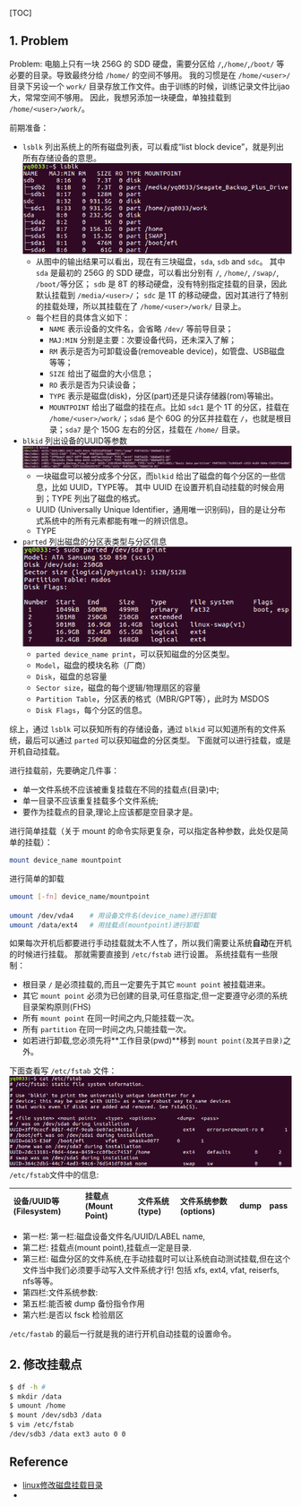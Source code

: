 [TOC]



## 1. Problem

Problem: 电脑上只有一块 256G 的 SDD 硬盘，需要分区给 `/`,`/home/`,`/boot/` 等必要的目录。导致最终分给 `/home/` 的空间不够用。
我的习惯是在 `/home/<user>/` 目录下另设一个 `work/` 目录存放工作文件。由于训练的时候，训练记录文件比ijao大，常常空间不够用。
因此，我想另添加一块硬盘，单独挂载到 `/home/<user>/work/`。

前期准备：
* `lsblk` 列出系统上的所有磁盘列表，可以看成“list block device”，就是列出所有存储设备的意思。
![output of lsblk](./images/lsblk_res.png)
    * 从图中的输出结果可以看出，现在有三块磁盘，`sda`, `sdb` and `sdc`。
      其中 `sda` 是最初的 256G 的 SDD 硬盘，可以看出分别有 `/`, `/home/`, `/swap/`, `/boot/`等分区；
      `sdb` 是 8T 的移动硬盘，没有特别指定挂载的目录，因此默认挂载到 `/media/<user>/`；
      `sdc` 是 1T 的移动硬盘，因对其进行了特别的挂载处理，所以其挂载在了 `/home/<user>/work/` 目录上。
    * 每个栏目的具体含义如下：
        * `NAME` 表示设备的文件名，会省略 `/dev/` 等前导目录；
        * `MAJ:MIN` 分别是主要：次要设备代码，还未深入了解；
        * `RM` 表示是否为可卸载设备(removeable device)，如管盘、USB磁盘等等；
        * `SIZE` 给出了磁盘的大小信息；
        * `RO` 表示是否为只读设备；
        * `TYPE` 表示是磁盘(disk)，分区(part)还是只读存储器(rom)等输出。
        * `MOUNTPOINT` 给出了磁盘的挂在点。比如 `sdc1` 是个 1T 的分区，挂载在 `/home/<user>/work/`；`sda6` 是个 60G 的分区并挂载在 `/`，也就是根目录；`sda7` 是个 150G 左右的分区，挂载在 `/home/` 目录。 
* `blkid` 列出设备的UUID等参数
![output of blkid](./images/blkid_res.png)
    * 一块磁盘可以被分成多个分区，而`blkid` 给出了磁盘的每个分区的一些信息，比如 UUID，TYPE等。
      其中 UUID 在设置开机自动挂载的时候会用到；TYPE 列出了磁盘的格式。
    * UUID (Universally Unique Identifier，通用唯一识别码)，目的是让分布式系统中的所有元素都能有唯一的辨识信息。
    * TYPE
* `parted` 列出磁盘的分区表类型与分区信息
![output of parted](./images/parted_res.png)
    * `parted device_name print`，可以获知磁盘的分区类型。
    * `Model`，磁盘的模块名称（厂商）
    * `Disk`，磁盘的总容量
    * `Sector size`，磁盘的每个逻辑/物理扇区的容量
    * `Partition Table`，分区表的格式（MBR/GPT等），此时为 MSDOS
    * `Disk Flags`，每个分区的信息。
  

综上，通过 `lsblk` 可以获知所有的存储设备，通过 `blkid` 可以知道所有的文件系统，最后可以通过 `parted` 可以获知磁盘的分区类型。
下面就可以进行挂载，或是开机自动挂载。


进行挂载前，先要确定几件事：
* 单一文件系统不应该被重复挂载在不同的挂载点(目录)中;
* 单一目录不应该重复挂载多个文件系统;
* 要作为挂载点的目录,理论上应该都是空目录才是。

进行简单挂载（关于 mount 的命令实际更复杂，可以指定各种参数，此处仅是简单的挂载）：
```bash
mount device_name mountpoint
```

进行简单的卸载
```bash
umount [-fn] device_name/mountpoint

umount /dev/vda4    # 用设备文件名(device_name)进行卸载
umount /data/ext4   # 用挂载点(mountpoint)进行卸载
```

如果每次开机后都要进行手动挂载就太不人性了，所以我们需要让系统**自动**在开机的时候进行挂载。
那就需要直接到 `/etc/fstab` 进行设置。
系统挂载有一些限制：
* 根目录	`/` 是必须挂载的,而且一定要先于其它	`mount point` 被挂载进来。
* 其它 `mount point` 必须为已创建的目录,可任意指定,但一定要遵守必须的系统目录架构原则(FHS)
* 所有 `mount point` 在同一时间之内,只能挂载一次。
* 所有 `partition` 在同一时间之内,只能挂载一次。
* 如若进行卸载,您必须先将**工作目录(pwd)**移到 `mount point(及其子目录)`之外。

下面查看写 `/etc/fstab` 文件：
![content of /est/fstab](./images/fstab_result.png)
`/etc/fstab`文件中的信息:

| 设备/UUID等(Filesystem) | 挂载点(Mount Point) | 文件系统(type) | 文件系统参数(options) | dump | pass |
| :------------- | :------------- |:------------- |:------------- |:------------- |:------------- |
* 第一栏: 第一栏:磁盘设备文件名/UUID/LABEL name,
* 第二栏: 挂载点(mount point),挂载点一定是目录.
* 第三栏: 磁盘分区的文件系统,在手动挂载时可以让系统自动测试挂载,但在这个文件当中我们必须要手动写入文件系统才行! 包括	xfs, ext4, vfat, reiserfs, nfs等等。
* 第四栏:文件系统参数:
* 第五栏:能否被	dump	备份指令作用
* 第六栏:是否以	fsck	检验扇区

`/etc/fastab` 的最后一行就是我的进行开机自动挂载的设置命令。



## 2. 修改挂载点

```bash
$ df -h	# 
$ mkdir /data
$ umount /home
$ mount /dev/sdb3 /data
$ vim /etc/fstab
/dev/sdb3 /data ext3 auto 0 0
```







## Reference

* [linux修改磁盘挂载目录](https://blog.csdn.net/sunshingheavy/article/details/55253118)
* 



